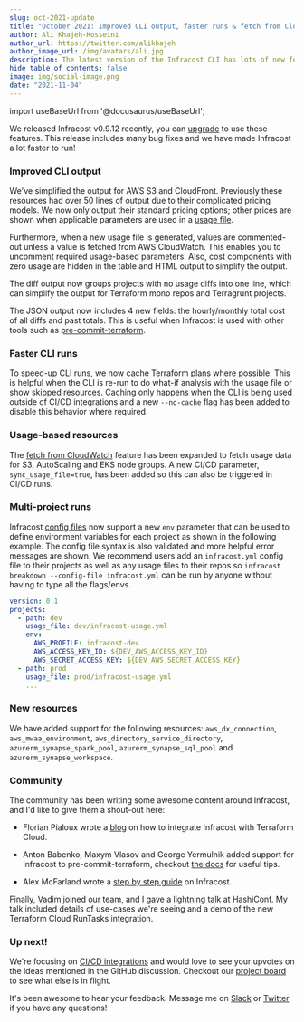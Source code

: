 ```yaml
---
slug: oct-2021-update
title: "October 2021: Improved CLI output, faster runs & fetch from CloudWatch"
author: Ali Khajeh-Hosseini
author_url: https://twitter.com/alikhajeh
author_image_url: /img/avatars/ali.jpg
description: The latest version of the Infracost CLI has lots of new features, upgrade to try them!
hide_table_of_contents: false
image: img/social-image.png
date: "2021-11-04"
---
```


import useBaseUrl from '@docusaurus/useBaseUrl';

We released Infracost v0.9.12 recently, you can [upgrade](/docs/#1-install-infracost) to use these features. This release includes many bug fixes and we have made Infracost a lot faster to run!

<!--truncate-->

### Improved CLI output

We've simplified the output for AWS S3 and CloudFront. Previously these resources had over 50 lines of output due to their complicated pricing models. We now only output their standard pricing options; other prices are shown when applicable parameters are used in a [usage file](/docs/features/usage_based_resources).


Furthermore, when a new usage file is generated, values are commented-out unless a value is fetched from AWS CloudWatch. This enables you to uncomment required usage-based parameters. Also, cost components with zero usage are hidden in the table and HTML output to simplify the output.

The diff output now groups projects with no usage diffs into one line, which can simplify the output for Terraform mono repos and Terragrunt projects.

The JSON output now includes 4 new fields: the hourly/monthly total cost of all diffs and past totals. This is useful when Infracost is used with other tools such as [pre-commit-terraform](https://github.com/antonbabenko/pre-commit-terraform).

### Faster CLI runs

To speed-up CLI runs, we now cache Terraform plans where possible. This is helpful when the CLI is re-run to do what-if analysis with the usage file or show skipped resources. Caching only happens when the CLI is being used outside of CI/CD integrations and a new `--no-cache` flag has been added to disable this behavior where required.

### Usage-based resources

The [fetch from CloudWatch](/docs/features/usage_based_resources#fetch-from-cloudwatch) feature has been expanded to fetch usage data for S3, AutoScaling and EKS node groups. A new CI/CD parameter, `sync_usage_file=true`, has been added so this can also be triggered in CI/CD runs.

### Multi-project runs

Infracost [config files](/docs/features/config_file) now support a new `env` parameter that can be used to define environment variables for each project as shown in the following example. The config file syntax is also validated and more helpful error messages are shown. We recommend users add an `infracost.yml` config file to their projects as well as any usage files to their repos so `infracost breakdown --config-file infracost.yml` can be run by anyone without having to type all the flags/envs.

```yaml
version: 0.1
projects:
  - path: dev
    usage_file: dev/infracost-usage.yml
    env:
      AWS_PROFILE: infracost-dev
      AWS_ACCESS_KEY_ID: ${DEV_AWS_ACCESS_KEY_ID}
      AWS_SECRET_ACCESS_KEY: ${DEV_AWS_SECRET_ACCESS_KEY}
  - path: prod
    usage_file: prod/infracost-usage.yml
    ...
```

### New resources

We have added support for the following resources: `aws_dx_connection`, `aws_mwaa_environment`, `aws_directory_service_directory`, `azurerm_synapse_spark_pool`, `azurerm_synapse_sql_pool` and `azurerm_synapse_workspace`.

### Community

The community has been writing some awesome content around Infracost, and I'd like to give them a shout-out here:

- Florian Pialoux wrote a [blog](https://bluelight.co/blog/how-to-integrate-infracost-with-terraform-cloud) on how to integrate Infracost with Terraform Cloud.

- Anton Babenko, Maxym Vlasov and George Yermulnik added support for Infracost to pre-commit-terraform, checkout [the docs](https://github.com/antonbabenko/pre-commit-terraform#infracost_breakdown) for useful tips.

- Alex McFarland wrote a [step by step guide](https://hashdork.com/programming/infracost-guide/) on Infracost.

Finally, [Vadim](https://www.linkedin.com/in/vdmgolub/) joined our team, and I gave a [lightning talk](https://www.youtube.com/watch?v=ESbc1gK2rcw) at HashiConf. My talk included details of use-cases we're seeing and a demo of the new Terraform Cloud RunTasks integration.

### Up next!

We're focusing on [CI/CD integrations](https://github.com/infracost/infracost/discussions/1054) and would love to see your upvotes on the ideas mentioned in the GitHub discussion. Checkout our [project board](https://github.com/infracost/infracost/projects/2) to see what else is in flight.

It's been awesome to hear your feedback. Message me on [Slack](https://www.infracost.io/community-chat) or [Twitter](https://twitter.com/alikhajeh) if you have any questions!
